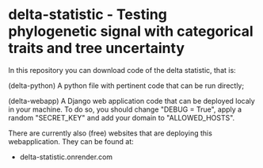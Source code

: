 # delta-statistic - Testing phylogenetic signal with categorical traits and tree uncertainty

In this repository you can download code of the delta statistic, that is:

(delta-python)
A python file with pertinent code that can be run directly;

(delta-webapp)
A Django web application code that can be deployed localy in your machine. 
To do so, you should change "DEBUG = True", apply a random "SECRET_KEY" and add your domain to "ALLOWED_HOSTS".

There are currently also (free) websites that are deploying this webapplication. They can be found at:
- delta-statistic.onrender.com
